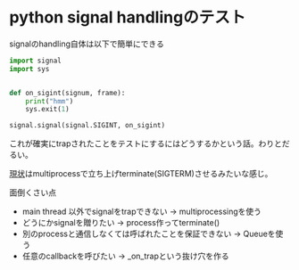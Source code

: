 # python signal handlingのテスト

signalのhandling自体は以下で簡単にできる

```python
import signal
import sys


def on_sigint(signum, frame):
    print("hmm")
    sys.exit(1)

signal.signal(signal.SIGINT, on_sigint)
```

これが確実にtrapされたことをテストにするにはどうするかという話。わりとだるい。

[現状](./example_signal/00test.py)はmultiprocessで立ち上げterminate(SIGTERM)させるみたいな感じ。

面倒くさい点

- main thread 以外でsignalをtrapできない -> multiprocessingを使う
- どうにかsignalを贈りたい -> process作ってterminate()
- 別のprocessと通信しなくては呼ばれたことを保証できない -> Queueを使う
- 任意のcallbackを呼びたい -> _on_trapという抜け穴を作る
